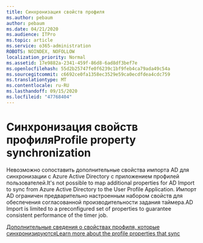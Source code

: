 ```yaml
---
title: Синхронизация свойств профиля
ms.author: pebaum
author: pebaum
ms.date: 04/21/2020
ms.audience: ITPro
ms.topic: article
ms.service: o365-administration
ROBOTS: NOINDEX, NOFOLLOW
localization_priority: Normal
ms.assetid: 17e9882a-2341-459f-86d8-6ad8df3bef7e
ms.openlocfilehash: 55d2b25747fe0f6239c1bf9feb4ca79ada49c54a
ms.sourcegitcommit: c6692ce0fa1358ec3529e59ca0ecdfdea4cdc759
ms.translationtype: MT
ms.contentlocale: ru-RU
ms.lasthandoff: 09/15/2020
ms.locfileid: "47768404"
---
```

# <a name="profile-property-synchronization"></a><span data-ttu-id="d9bdb-102">Синхронизация свойств профиля</span><span class="sxs-lookup"><span data-stu-id="d9bdb-102">Profile property synchronization</span></span>

<span data-ttu-id="d9bdb-103">Невозможно сопоставить дополнительные свойства импорта AD для синхронизации с Azure Active Directory с приложением профилей пользователей.</span><span class="sxs-lookup"><span data-stu-id="d9bdb-103">It's not possible to map additional properties for AD Import to sync from Azure Active Directory to the User Profile Application.</span></span> <span data-ttu-id="d9bdb-104">Импорт AD ограничен предварительно настроенным набором свойств для обеспечения согласованной производительности задания таймера.</span><span class="sxs-lookup"><span data-stu-id="d9bdb-104">AD Import is limited to a preconfigured set of properties to guarantee consistent performance of the timer job.</span></span>
  
[<span data-ttu-id="d9bdb-105">Дополнительные сведения о свойствах профиля, которые синхронизируются</span><span class="sxs-lookup"><span data-stu-id="d9bdb-105">Learn more about the profile properties that sync</span></span>](https://go.microsoft.com/fwlink/?linkid=875671)
  

